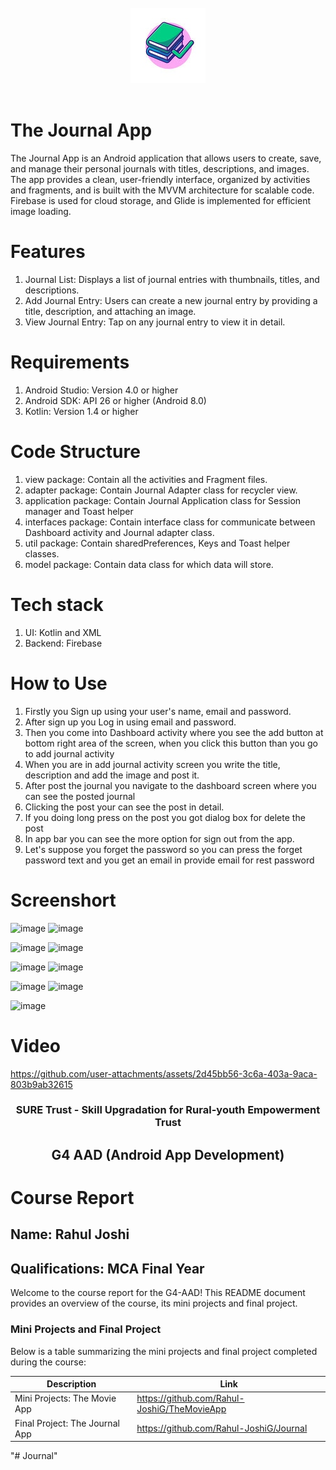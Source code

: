 <!-- PROJECT LOGO -->
<br />

<div align="center">
   <img src='https://github.com/Rahul-JoshiG/Journal/blob/master/app/src/main/res/drawable/logo.jpg' />
</div>
<br>

# The Journal App

The Journal App is an Android application that allows users to create, save, and manage their personal journals with titles, descriptions, and images. The app provides a clean, user-friendly interface, organized by activities and fragments, and is built with the MVVM architecture for scalable code. Firebase is used for cloud storage, and Glide is implemented for efficient image loading.

# Features
   1. Journal List: Displays a list of journal entries with thumbnails, titles, and descriptions.
   2. Add Journal Entry: Users can create a new journal entry by providing a title, description, and attaching an image.
   3. View Journal Entry: Tap on any journal entry to view it in detail.

# Requirements
   1. Android Studio: Version 4.0 or higher
   2. Android SDK: API 26 or higher (Android 8.0)
   3. Kotlin: Version 1.4 or higher

# Code Structure
   1. view package: Contain all the activities and Fragment files.
   2. adapter package: Contain Journal Adapter class for recycler view.
   3. application package: Contain Journal Application class for Session manager and Toast helper
   4. interfaces package: Contain interface class for communicate between Dashboard activity and Journal adapter class.
   5. util package: Contain sharedPreferences, Keys and Toast helper classes.
   6. model package: Contain data class for which data will store.

# Tech stack
   1. UI: Kotlin and XML
   2. Backend: Firebase

# How to Use
   1. Firstly you Sign up using your user's name, email and password.
   2. After sign up you Log in using email and password.
   3. Then you come into Dashboard activity where you see the add button at bottom right area of the screen, when you click this button than you go to add journal activity
   4. When you are in add journal activity screen you write the title, description and add the image and post it.
   5. After post the journal you navigate to the dashboard screen where you can see the posted journal
   6. Clicking the post your can see the post in detail.
   7. If you doing long press on the post you got dialog box for delete the post
   8. In app bar you can see the more option for sign out from the app.
   9. Let's suppose you forget the password so you can press the forget password text and you get an email in provide email for rest password

# Screenshort


![image](https://github.com/user-attachments/assets/4dcc7be9-0dbf-4a82-b55c-9b6a0d3261e0)                              ![image](https://github.com/user-attachments/assets/4938bde3-0be8-4881-b74f-c3ece35cdd3c)


 
![image](https://github.com/user-attachments/assets/50bc0bf4-52a3-4073-9113-39c4f135f771)                               ![image](https://github.com/user-attachments/assets/8b92f331-3f3a-43cf-b9d7-8a387f75c1c2)
                                                                


![image](https://github.com/user-attachments/assets/1f837ad4-8e88-4263-b4bc-9e24e6109716)                               ![image](https://github.com/user-attachments/assets/b76459d6-cd29-4302-9ff5-94f8c99b61bb) 



![image](https://github.com/user-attachments/assets/6520044d-65f4-4918-80a0-6dd829903516)                               ![image](https://github.com/user-attachments/assets/bf2a0403-4c0c-4967-ba6e-eae06a14434e)



![image](https://github.com/user-attachments/assets/3ae24a57-8ea6-4b44-950a-9cf079c9f444)




                                                                

# Video

https://github.com/user-attachments/assets/2d45bb56-3c6a-403a-9aca-803b9ab32615








<div align="center">
<h3 align="center">SURE Trust - Skill Upgradation for Rural-youth Empowerment Trust</h3>
  <h2>G4 AAD (Android App Development) </h2>
</div>

# Course Report

## Name: Rahul Joshi

## Qualifications: MCA Final Year

Welcome to the course report for the G4-AAD! This README document provides an overview of the course, its mini projects and final project.

### Mini Projects and Final Project

Below is a table summarizing the mini projects and final project completed during the course:

| Description                               | Link                                        |
|-------------------------------------------|---------------------------------------------|
| Mini Projects: The Movie App              | https://github.com/Rahul-JoshiG/TheMovieApp |
| Final Project: The Journal App            | https://github.com/Rahul-JoshiG/Journal     |
"# Journal" 
